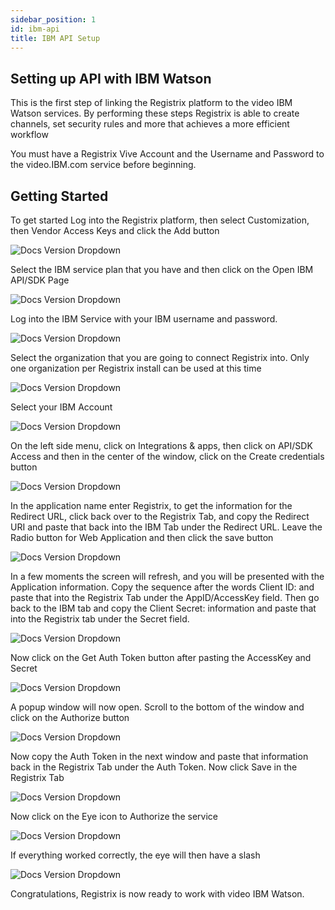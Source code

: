 ```yaml
---
sidebar_position: 1
id: ibm-api
title: IBM API Setup
---
```


## Setting up API with IBM Watson

This is the first step of linking the Registrix platform to the video IBM Watson services.  By performing these steps Registrix is able to create channels, set security rules and more that achieves a more efficient workflow

You must have a Registrix Vive Account and the Username and Password to the video.IBM.com service before beginning.


## Getting Started

To get started Log into the Registrix platform, then select Customization, then Vendor Access Keys and click the Add button

![Docs Version Dropdown](/img/ibm/001-ibm-auth.png)

Select the IBM service plan that you have and then click on the Open IBM API/SDK Page

![Docs Version Dropdown](/img/ibm/002-ibm-auth.png)

Log into the IBM Service with your IBM username and password.

![Docs Version Dropdown](/img/ibm/003-ibm-auth.png)

Select the organization that you are going to connect Registrix into.  Only one organization per Registrix install can be used at this time

![Docs Version Dropdown](/img/ibm/004-ibm-auth.png)

Select your IBM Account

![Docs Version Dropdown](/img/ibm/005-ibm-auth.png)

On the left side menu, click on Integrations & apps, then click on API/SDK Access and then in the center of the window, click on the Create credentials button

![Docs Version Dropdown](/img/ibm/006-ibm-auth.png)

In the application name enter Registrix, to get the information for the Redirect URL, click back over to the Registrix Tab, and copy the Redirect URI and paste that back into the IBM Tab under the Redirect URL.  Leave the Radio button for Web Application and then click the save button

![Docs Version Dropdown](/img/ibm/007-ibm-auth.png)

In a few moments the screen will refresh, and you will be presented with the Application information.  Copy the sequence after the words Client ID: and paste that into the Registrix Tab under the AppID/AccessKey field.  Then go back to the IBM tab and copy the Client Secret: information and paste that into the Registrix tab under the Secret field.

![Docs Version Dropdown](/img/ibm/008-ibm-auth.png)

Now click on the Get Auth Token button after pasting the AccessKey and Secret

![Docs Version Dropdown](/img/ibm/009-ibm-auth.png)

A popup window will now open.  Scroll to the bottom of the window and click on the Authorize button

![Docs Version Dropdown](/img/ibm/010-ibm-auth.png)

Now copy the Auth Token in the next window and paste that information back in the Registrix Tab under the Auth Token. Now click Save in the Registrix Tab

![Docs Version Dropdown](/img/ibm/011-ibm-auth.png)

Now click on the Eye icon to Authorize the service

![Docs Version Dropdown](/img/ibm/012-ibm-auth.png)

If everything worked correctly, the eye will then have a slash

![Docs Version Dropdown](/img/ibm/013-ibm-auth.png)

Congratulations, Registrix is now ready to work with video IBM Watson.